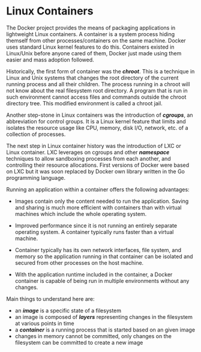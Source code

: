 # Linux Containers
The Docker project provides the means of packaging applications in lightweight Linux containers. A container is a system process hiding themself from other processes/containers on the same machine. Docker uses standard Linux kernel features to do this. Containers existed in Linux/Unix before anyone cared of them, Docker just made using them easier and mass adoption followed.

Historically, the first form of container was the ***chroot***. This is a technique in Linux and Unix systems that changes the root directory of the current running process and all their children. The process running in a chroot will not know about the real filesystem root
directory. A program that is run in such environment cannot access files and commands outside the chroot directory tree. This modified environment is called a chroot jail.

Another step-stone in Linux containers was the introduction of ***cgroups***, an abbreviation for control groups. It is a Linux kernel feature that limits and isolates the resource usage like CPU, memory, disk I/O, network, etc. of a collection of processes.

The next step in Linux container history was the introduction of LXC or Linux container. LXC leverages on cgroups and other ***namespace*** techniques to allow sandboxing processes from each another, and controlling their resource allocations. First versions of Docker were based on LXC but it was soon replaced by Docker own library written in the Go programming language.

Running an application within a container offers the following advantages:

   * Images contain only the content needed to run the application. Saving and sharing is much more efficient with containers than with virtual machines which include the whole operating system.

   * Improved performance since it is not running an entirely separate operating system. A container typically runs faster than a virtual machine.

   * Container typically has its own network interfaces, file system, and memory so the application running in that container can be isolated and secured from other processes on the host machine.
   
   * With the application runtime included in the container, a Docker container is capable of being run in multiple environments without any changes.

Main things to understand here are:

* an ***image*** is a specific state of a filesystem
* an image is composed of ***layers*** representing changes in the filesystem at various points in time
* a ***container*** is a running process that is started based on an given image
* changes in memory cannot be committed, only changes on the filesystem can be committed to create a new image
